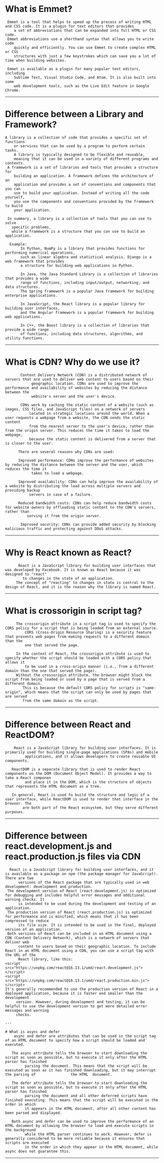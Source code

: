 # What is Emmet?
     
     Emmet is a tool that helps to speed up the process of writing HTML and CSS code. It is a plugin for text editors that provides 
        a set of abbreviations that can be expanded into full HTML or CSS code.
     Emmet abbreviations use a shorthand syntax that allows you to write code 
        quickly and efficiently. You can use Emmet to create complex HTML or CSS 
        structures with just a few keystrokes which can save you a lot of time when building websites.

     Emmet is available as a plugin for many popular text editors, including 
        Sublime Text, Visual Studio Code, and Atom. It is also built into some
        web development tools, such as the Live Edit feature in Google Chrome.
---

 # Difference between a Library and Framework?
     
    A library is a collection of code that provides a specific set of functions 
        or services that can be used by a program to perform certain tasks. 
        A library is typically designed to be flexible and reusable,
        meaning that it can be used in a variety of different programs and contexts.
     A framework is a set of libraries and tools that provides a structure for 
        building an application. A framework defines the architecture of an 
        application and provides a set of conventions and components that you can 
        use to build your application. Instead of writing all the code yourself,
        you use the components and conventions provided by the framework to build
        your application.

     In summary, a library is a collection of tools that you can use to solve 
       specific problems,
       while a framework is a structure that you can use to build an application.
       
      Example:
           In Python, NumPy is a library that provides functions for performing numerical operations,
           such as linear algebra and statistical analysis. Django is a web framework that provides 
           a structure for building web applications in Python.

           In Java, the Java Standard Library is a collection of libraries that provides a wide 
           range of functions, including input/output, networking, and data structures. 
           The Spring framework is a popular Java framework for building enterprise applications.

           In JavaScript, the React library is a popular library for building user interfaces,
           and the Angular framework is a popular framework for building web applications.

           In C++, the Boost library is a collection of libraries that provide a wide range 
           of functions, including data structures, algorithms, and utility functions.
           
 --- 
 
  # What is CDN? Why do we use it?
           
           Content Delivery Network (CDN) is a distributed network of servers that are used to deliver web content to users based on their
                geographic location. CDNs are used to improve the performance and availability of websites by reducing the distance between the 
                website's server and the user's device.

           CDNs work by caching the static content of a website (such as images, CSS files, and JavaScript files) on a network of servers
               located in strategic locations around the world. When a user requests a webpage from a website, the CDN sends the static content 
               from the nearest server to the user's device, rather than from the origin server. This reduces the time it takes to load the webpage,
               because the static content is delivered from a server that is closer to the user.
           
          There are several reasons why CDNs are used:

          Improved performance: CDNs improve the performance of websites by reducing the distance between the server and the user, which reduces the time it
                takes to load a webpage.

          Improved availability: CDNs can help improve the availability of a website by distributing the load across multiple servers and providing backup 
               servers in case of a failure.

          Reduced bandwidth costs: CDNs can help reduce bandwidth costs for website owners by offloading static content to the CDN's servers, rather than 
              serving it from the origin server.

           Improved security: CDNs can provide added security by blocking malicious traffic and protecting against DDoS attacks.

---

# Why is React known as React?
          React is a JavaScript library for building user interfaces that was developed by Facebook. It is known as React because it was designed to "react" 
            to changes in the state of an application.
         The concept of "reacting" to changes in state is central to the design of React, and it is the reason why the library is named React.

---

# What is crossorigin in script tag?
         The crossorigin attribute in a script tag is used to specify the CORS policy for a script that is being loaded from an external source. 
             CORS (Cross-Origin Resource Sharing) is a security feature that prevents web pages from making requests to a different domain than the 
             one that served the page.

         In the context of React, the crossorigin attribute is used to specify whether the script should be loaded with a CORS policy that allows it 
             to be used in a cross-origin manner (i.e., from a different domain than the one that served the page).
         Without the crossorigin attribute, the browser might block the script from being loaded or used by a page that is served from a different domain.
            This is because the default CORS policy for scripts is "same-origin", which means that the script can only be used by pages that are served 
            from the same domain as the script.
 
 ---
 
 # Difference between React and ReactDOM?
        React is a JavaScript library for building user interfaces. It is primarily used for building single-page applications (SPAs) and mobile            
             applications, and it allows developers to create reusable UI components.

       ReactDOM is a separate library that is used to render React components on the DOM (Document Object Model). It provides a way to take a React componen 
             and place it in the DOM, which is the structure of objects that represents the HTML document as a tree.

       In general, React is used to build the structure and logic of a user interface, while ReactDOM is used to render that interface in the browser. The
            are both part of the React ecosystem, but they serve different purposes.    
 ---
 
 # Difference between react.development.js and react.production.js files via CDN
      React is a JavaScript library for building user interfaces, and it is available as a package on npm (the package manager for JavaScript). There are two 
          versions of the React package that are typically used in web development: development and production.
     The development version of React (react.development.js) is optimized for debugging and includes helpful error messages and additional warning checks. It 
          is intended to be used during the development and testing of an application.
     The production version of React (react.production.js) is optimized for performance and is minified, which means that it has been compressed to reduce   
          its file size. It is intended to be used in the final, deployed version of an application.
     Both versions of React can be included in an HTML document using a CDN (Content Delivery Network), which is a network of servers that deliver web       
          content to users based on their geographic location. To include React in an HTML document using a CDN, you can use a script tag with the URL of the 
          React library, like this:
    <script src="https://unpkg.com/react@16.13.1/umd/react.development.js"></script>
    <script src="https://unpkg.com/react@16.13.1/umd/react.production.min.js"></script>
    It's generally recommended to use the production version of React in a deployed application, because it is faster and smaller than the development    
         version. However, during development and testing, it can be helpful to use the development version to get more detailed error messages and warning 
         checks.
     
    ---
    
    # What is async and defer
        async and defer are attributes that can be used in the script tag of an HTML document to specify how a script should be loaded and executed.

       The async attribute tells the browser to start downloading the script as soon as possible, but to execute it only after the HTML parser has finished 
             parsing the document. This means that the script will be executed as soon as it has finished downloading, but it may interrupt the parsing of                the HTML  document.

       The defer attribute tells the browser to start downloading the script as soon as possible, but to execute it only after the HTML parser has finished 
             parsing the document and all other deferred scripts have finished executing. This means that the script will be executed in the order in which 
             it appears in the HTML document, after all other content has been parsed and displayed.

       Both async and defer can be used to improve the performance of an HTML document by allowing the browser to load and execute scripts in the background 
             while the HTML parser continues to work. However, defer is generally considered to be more reliable because it ensures that scripts are executed 
             in the order in which they appear in the HTML document, while async does not guarantee this.

  ---  


    
